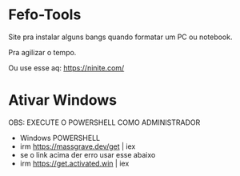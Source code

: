 # Fefo-Tools

Site pra instalar alguns bangs quando formatar um PC ou notebook.

Pra agilizar o tempo.

Ou use esse aq: https://ninite.com/

# Ativar Windows

OBS: EXECUTE O POWERSHELL COMO ADMINISTRADOR
- Windows POWERSHELL
- irm https://massgrave.dev/get | iex
- se o link acima der erro usar esse abaixo
- irm https://get.activated.win | iex
